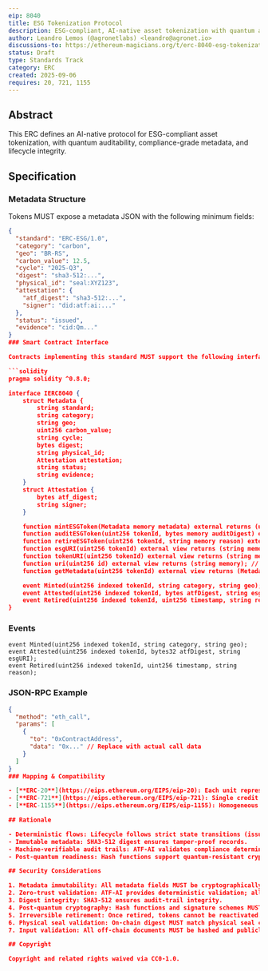 ```yaml
---
eip: 8040
title: ESG Tokenization Protocol
description: ESG-compliant, AI-native asset tokenization with quantum auditability and lifecycle integrity.
author: Leandro Lemos (@agronetlabs) <leandro@agronet.io>
discussions-to: https://ethereum-magicians.org/t/erc-8040-esg-tokenization-protocol/25846
status: Draft
type: Standards Track
category: ERC
created: 2025-09-06
requires: 20, 721, 1155
---
```


## Abstract

This ERC defines an AI-native protocol for ESG-compliant asset tokenization, with quantum auditability, compliance-grade metadata, and lifecycle integrity.

## Specification

### Metadata Structure

Tokens MUST expose a metadata JSON with the following minimum fields:

```json
{
  "standard": "ERC-ESG/1.0",
  "category": "carbon",
  "geo": "BR-RS",
  "carbon_value": 12.5,
  "cycle": "2025-Q3",
  "digest": "sha3-512:...",
  "physical_id": "seal:XYZ123",
  "attestation": {
    "atf_digest": "sha3-512:...",
    "signer": "did:atf:ai:..."
  },
  "status": "issued",
  "evidence": "cid:Qm..."
}
### Smart Contract Interface

Contracts implementing this standard MUST support the following interface:

```solidity
pragma solidity ^0.8.0;

interface IERC8040 {
    struct Metadata {
        string standard;
        string category;
        string geo;
        uint256 carbon_value;
        string cycle;
        bytes digest;
        string physical_id;
        Attestation attestation;
        string status;
        string evidence;
    }
    struct Attestation {
        bytes atf_digest;
        string signer;
    }

    function mintESGToken(Metadata memory metadata) external returns (uint256 tokenId);
    function auditESGToken(uint256 tokenId, bytes memory auditDigest) external;
    function retireESGToken(uint256 tokenId, string memory reason) external;
    function esgURI(uint256 tokenId) external view returns (string memory);
    function tokenURI(uint256 tokenId) external view returns (string memory); // ERC-721 compatibility
    function uri(uint256 id) external view returns (string memory); // ERC-1155 compatibility
    function getMetadata(uint256 tokenId) external view returns (Metadata memory);

    event Minted(uint256 indexed tokenId, string category, string geo);
    event Attested(uint256 indexed tokenId, bytes atfDigest, string esgURI);
    event Retired(uint256 indexed tokenId, uint256 timestamp, string reason);
}
```

### Events

```solidity
event Minted(uint256 indexed tokenId, string category, string geo);
event Attested(uint256 indexed tokenId, bytes32 atfDigest, string esgURI);
event Retired(uint256 indexed tokenId, uint256 timestamp, string reason);
```

### JSON-RPC Example

```json
{
  "method": "eth_call",
  "params": [
    {
      "to": "0xContractAddress",
      "data": "0x..." // Replace with actual call data
    }
  ]
}
### Mapping & Compatibility

- [**ERC-20**](https://eips.ethereum.org/EIPS/eip-20): Each unit represents a standardized fraction (e.g., 1e18 = 1 tCO2e).
- [**ERC-721**](https://eips.ethereum.org/EIPS/eip-721): Single credit with unique esgURI and immutable metadata.
- [**ERC-1155**](https://eips.ethereum.org/EIPS/eip-1155): Homogeneous batch with common URI, metadata, and fungible amounts.

## Rationale

- Deterministic flows: Lifecycle follows strict state transitions (issued → audited → retired).
- Immutable metadata: SHA3-512 digest ensures tamper-proof records.
- Machine-verifiable audit trails: ATF-AI validates compliance deterministically.
- Post-quantum readiness: Hash functions support quantum-resistant cryptography.

## Security Considerations

1. Metadata immutability: All metadata fields MUST be cryptographically sealed after minting.
2. Zero-trust validation: ATF-AI provides deterministic validation; all attestations are timestamped.
3. Digest integrity: SHA3-512 ensures audit-trail integrity.
4. Post-quantum cryptography: Hash functions and signature schemes MUST be quantum-resistant.
5. Irreversible retirement: Once retired, tokens cannot be reactivated.
6. Physical seal validation: On-chain digest MUST match physical seal cryptographic hash.
7. Input validation: All off-chain documents MUST be hashed and publicly referenced on-chain.

## Copyright

Copyright and related rights waived via CC0-1.0.
